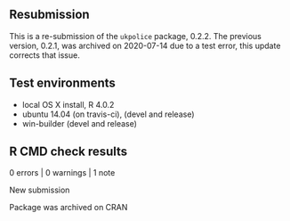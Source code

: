 

## Resubmission

This is a re-submission of the `ukpolice` package, 0.2.2. The previous version,
0.2.1, was archived on 2020-07-14 due to a test error, this update corrects 
that issue.

## Test environments
* local OS X install, R 4.0.2
* ubuntu 14.04 (on travis-ci), (devel and release)
* win-builder (devel and release)

## R CMD check results

0 errors | 0 warnings | 1 note


New submission

Package was archived on CRAN
